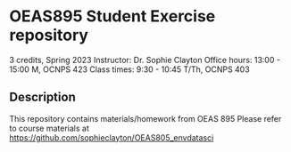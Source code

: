 # OEAS895 Student Exercise repository
3 credits, Spring 2023
Instructor: Dr. Sophie Clayton
Office hours: 13:00 - 15:00 M, OCNPS 423
Class times: 9:30 - 10:45 T/Th, OCNPS 403

## Description
This repository contains materials/homework from OEAS 895
Please refer to course materials at https://github.com/sophieclayton/OEAS805_envdatasci
